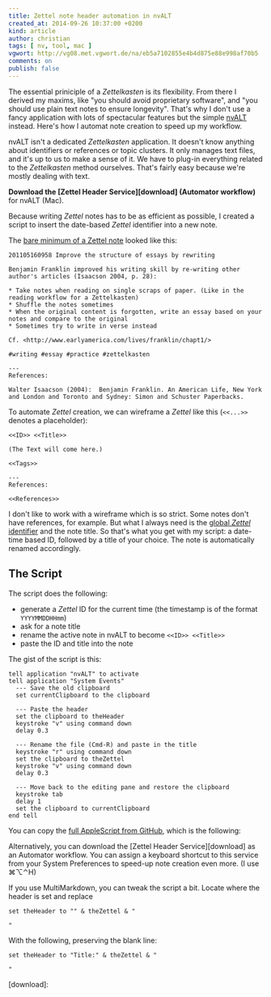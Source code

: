 ```yaml
---
title: Zettel note header automation in nvALT
created_at: 2014-09-26 10:37:00 +0200
kind: article
author: christian
tags: [ nv, tool, mac ]
vgwort: http://vg08.met.vgwort.de/na/eb5a7102855e4b4d875e88e998af70b5
comments: on
publish: false
---
```


The essential priniciple of a _Zettelkasten_ is its flexibility. From there I derived my maxims, like "you should avoid proprietary software", and "you should use plain text notes to ensure longevity". That's why I don't use a fancy application with lots of spectacular features but the simple [nvALT][nvz] instead. Here's how I automat note creation to speed up my workflow.

nvALT isn't a dedicated _Zettelkasten_ application. It doesn't know anything about identifiers or references or topic clusters. It only manages text files, and it's up to us to make a sense of it. We have to plug-in everything related to the _Zettelkasten_ method ourselves. That's fairly easy because we're mostly dealing with text.

**Download the [Zettel Header Service][download] (Automator workflow)** for nvALT (Mac).

Because writing _Zettel_ notes has to be as efficient as possible, I created a script to insert the date-based _Zettel_ identifier into a new note.

The [bare minimum of a Zettel note][min] looked like this:

    201105160958 Improve the structure of essays by rewriting

    Benjamin Franklin improved his writing skill by re-writing other author's articles (Isaacson 2004, p. 28):

    * Take notes when reading on single scraps of paper. (Like in the reading workflow for a Zettelkasten)
    * Shuffle the notes sometimes
    * When the original content is forgotten, write an essay based on your notes and compare to the original
    * Sometimes try to write in verse instead

    Cf. <http://www.earlyamerica.com/lives/franklin/chapt1/>

    #writing #essay #practice #zettelkasten

    ---
    References:

    Walter Isaacson (2004):  Benjamin Franklin. An American Life, New York and London and Toronto and Sydney: Simon and Schuster Paperbacks.

To automate _Zettel_ creation, we can wireframe a _Zettel_ like this (`<<...>>` denotes a placeholder):

    <<ID>> <<Title>>
    
    (The Text will come here.)
    
    <<Tags>>
    
    ---
    References:
    
    <<References>>

I don't like to work with a wireframe which is so strict. Some notes don't have references, for example. But what I always need is the [global _Zettel_ identifier][ident] and the note title. So that's what you get with my script: a date-time based ID, followed by a title of your choice. The note is automatically renamed accordingly.

## The Script

The script does the following:

- generate a _Zettel_ ID for the current time (the timestamp is of the format `YYYYMMDDHHmm`)
- ask for a note title
- rename the active note in nvALT to become `<<ID>> <<Title>>`
- paste the ID and title into the note

The gist of the script is this:

    tell application "nvALT" to activate
    tell application "System Events"
      --- Save the old clipboard
      set currentClipboard to the clipboard
      
      --- Paste the header
      set the clipboard to theHeader
      keystroke "v" using command down
      delay 0.3
      
      --- Rename the file (Cmd-R) and paste in the title
      keystroke "r" using command down
      set the clipboard to theZettel
      keystroke "v" using command down
      delay 0.3
      
      --- Move back to the editing pane and restore the clipboard
      keystroke tab
      delay 1
      set the clipboard to currentClipboard
    end tell

You can copy the [full AppleScript from GitHub][gist], which is the following:

<script src="https://gist.github.com/DivineDominion/fe1d4d39baf45477a496.js"></script>

Alternatively, you can download the [Zettel Header Service][download] as an Automator workflow. You can assign a keyboard shortcut to this service from your System Preferences to speed-up note creation even more. (I use ⌘⌥⌃H)

If you use MultiMarkdown, you can tweak the script a bit. Locate where the header is set and replace

    set theHeader to "" & theZettel & "

    "

With the following, preserving the blank line:

    set theHeader to "Title:" & theZettel & "
    
    "

[min]: /posts/2014/03/baseline-zettelkasten-software-reviews/#the-bare-minimum-of-a-zettel-note
[ident]: /posts/2014/02/add-identity/
[nvz]: /posts/2014/04/nvalt-zettelkasten-implementation/
[gist]: https://gist.github.com/DivineDominion/fe1d4d39baf45477a496
[download]:
